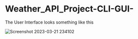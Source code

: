 # Weather_API_Project-CLI-GUI-

The User Interface looks something like this

![Screenshot 2023-03-21 234102](https://user-images.githubusercontent.com/104087753/226707784-e32cf83a-89a7-402c-af67-31ba90acb3c1.png)
